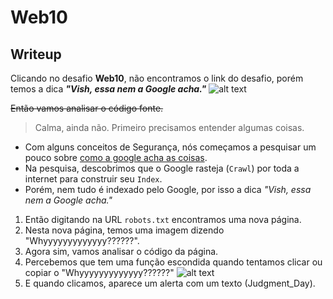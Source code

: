 # Web10

## Writeup

Clicando no desafio **Web10**, não encontramos o link do desafio, porém temos a dica ***"Vish, essa nem a Google acha."***
![alt text](https://raw.githubusercontent.com/insidersec/ctf_writeups/master/img/web10.png)

~~Então vamos analisar o código fonte.~~

>Calma, ainda não.
>Primeiro precisamos entender algumas coisas.

- Com alguns conceitos de Segurança, nós começamos a pesquisar um pouco sobre [como a google acha as coisas](https://www.google.com/search/howsearchworks/crawling-indexing/).
- Na pesquisa, descobrimos que o Google rasteja (`Crawl`) por toda a internet para construir seu `Index`.
- Porém, nem tudo é indexado pelo Google, por isso a dica *"Vish, essa nem a Google acha."*
1. Então digitando na URL `robots.txt` encontramos uma nova página.
2. Nesta nova página, temos uma imagem dizendo "Whyyyyyyyyyyyyy??????".
3. Agora sim, vamos analisar o código da página.
4. Percebemos que tem uma função escondida quando tentamos clicar ou copiar o "Whyyyyyyyyyyyyy??????"
![alt text](https://raw.githubusercontent.com/insidersec/ctf_writeups/master/img/web10-1.png)
5. E quando clicamos, aparece um alerta com um texto (Judgment_Day).
